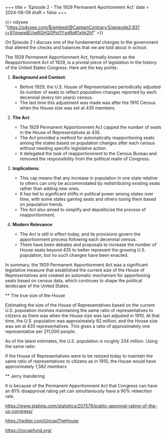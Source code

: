 +++
title = 'Episode 2 - The 1929 Permanent Aportionment Act'
date = 2024-06-09
draft = false
+++

{{< odysee "https://odysee.com/$/embed/@CaptainContrary:5/episode2:93?r=9TqveqdEUwRGHQGPot1YxqRqR1xhk2h1"  >}}


On Episode 2 I discuss one of the fundamental changes to the government that altered the checks and balances that we are told about in school.

The 1929 Permanent Apportionment Act, formally known as the Reapportionment Act of 1929, is a pivotal piece of legislation in the history of the United States Congress. Here are the key points:

1. **Background and Context**:
   - Before 1929, the U.S. House of Representatives periodically adjusted its number of seats to reflect population changes reported by each decennial (every ten years) census.
   - The last time this adjustment was made was after the 1910 Census when the House size was set at 435 members.

2. **The Act**:
   - The 1929 Permanent Apportionment Act capped the number of seats in the House of Representatives at 435.
   - The Act provided a method for automatically reapportioning seats among the states based on population changes after each census without needing specific legislative action.
   - It delegated the task of reapportionment to the Census Bureau and removed the responsibility from the political realm of Congress.

3. **Implications**:
   - This cap means that any increase in population in one state relative to others can only be accommodated by redistributing existing seats rather than adding new ones.
   - It has led to significant shifts in political power among states over time, with some states gaining seats and others losing them based on population trends.
   - The Act also aimed to simplify and depoliticize the process of reapportionment.

4. **Modern Relevance**:
   - The Act is still in effect today, and its provisions govern the apportionment process following each decennial census.
   - There have been debates and proposals to increase the number of House seats beyond 435 to better represent the growing U.S. population, but no such changes have been enacted.

In summary, the 1929 Permanent Apportionment Act was a significant legislative measure that established the current size of the House of Representatives and created an automatic mechanism for apportioning seats based on census data, which continues to shape the political landscape of the United States.

** The true size of the House

Estimating the size of the House of Representatives based on the current U.S. population involves maintaining the same ratio of representatives to citizens as there was when the House size was last adjusted in 1910. At that time, the U.S. population was approximately 92 million, and the House size was set at 435 representatives. This gives a ratio of approximately one representative per 211,000 people.

As of the latest estimates, the U.S. population is roughly 334 million. Using the same ratio:

If the House of Representatives were to be resized today to maintain the same ratio of representatives to citizens as in 1910, the House would have approximately 1,582 members


** Jerry mandering

It is because of the Permanent Apportionment Act that Congress can have an 81% disapproval rating yet can simultaniously have a 90% releection rate.

https://www.statista.com/statistics/207579/public-approval-rating-of-the-us-congress/


https://twitter.com/UncapTheHouse

https://nocapfund.org/
